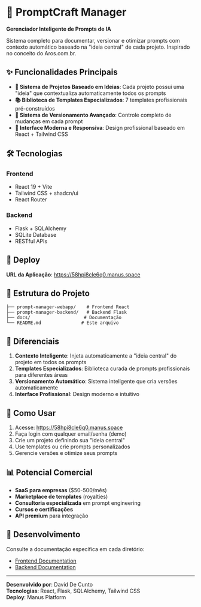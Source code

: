 # 🚀 PromptCraft Manager

**Gerenciador Inteligente de Prompts de IA**

Sistema completo para documentar, versionar e otimizar prompts com contexto automático baseado na "ideia central" de cada projeto. Inspirado no conceito do Aros.com.br.

## ✨ Funcionalidades Principais

- **🎯 Sistema de Projetos Baseado em Ideias**: Cada projeto possui uma "ideia" que contextualiza automaticamente todos os prompts
- **📚 Biblioteca de Templates Especializados**: 7 templates profissionais pré-construídos
- **🔄 Sistema de Versionamento Avançado**: Controle completo de mudanças em cada prompt
- **🎨 Interface Moderna e Responsiva**: Design profissional baseado em React + Tailwind CSS

## 🛠️ Tecnologias

### Frontend
- React 19 + Vite
- Tailwind CSS + shadcn/ui
- React Router

### Backend  
- Flask + SQLAlchemy
- SQLite Database
- RESTful APIs

## 🚀 Deploy

**URL da Aplicação**: https://58hpi8cle6q0.manus.space

## 📁 Estrutura do Projeto

```
├── prompt-manager-webapp/    # Frontend React
├── prompt-manager-backend/   # Backend Flask  
├── docs/                    # Documentação
└── README.md               # Este arquivo
```

## 🎯 Diferenciais

1. **Contexto Inteligente**: Injeta automaticamente a "ideia central" do projeto em todos os prompts
2. **Templates Especializados**: Biblioteca curada de prompts profissionais para diferentes áreas
3. **Versionamento Automático**: Sistema inteligente que cria versões automaticamente
4. **Interface Profissional**: Design moderno e intuitivo

## 🚀 Como Usar

1. Acesse: https://58hpi8cle6q0.manus.space
2. Faça login com qualquer email/senha (demo)
3. Crie um projeto definindo sua "ideia central"
4. Use templates ou crie prompts personalizados
5. Gerencie versões e otimize seus prompts

## 📊 Potencial Comercial

- **SaaS para empresas** ($50-500/mês)
- **Marketplace de templates** (royalties)
- **Consultoria especializada** em prompt engineering
- **Cursos e certificações**
- **API premium** para integração

## 🔧 Desenvolvimento

Consulte a documentação específica em cada diretório:
- [Frontend Documentation](./prompt-manager-webapp/README.md)
- [Backend Documentation](./prompt-manager-backend/README.md)

---

**Desenvolvido por**: David De Cunto  
**Tecnologias**: React, Flask, SQLAlchemy, Tailwind CSS  
**Deploy**: Manus Platform
